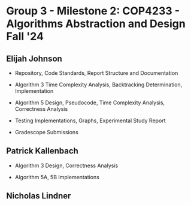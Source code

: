 # Group 3 - Milestone 2: COP4233 - Algorithms Abstraction and Design Fall '24

## Elijah Johnson
- Repository, Code Standards, Report Structure and Documentation
- Algorithm 3 Time Complexity Analysis, Backtracking Determination, Implementation

- Algorithm 5 Design, Pseudocode, Time Complexity Analysis, Correctness Analysis
- Testing Implementations, Graphs, Experimental Study Report
- Gradescope Submissions

## Patrick Kallenbach
- Algorithm 3 Design, Correctness Analysis

- Algorithm 5A, 5B Implementations


## Nicholas Lindner

